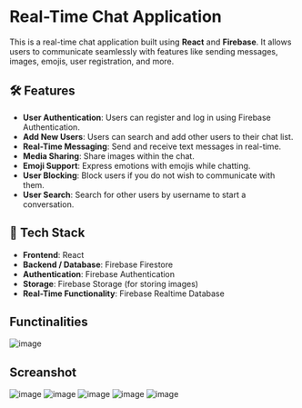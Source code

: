 # Real-Time Chat Application

This is a real-time chat application built using **React** and **Firebase**. It allows users to communicate seamlessly with features like sending messages, images, emojis, user registration, and more.

## 🛠️ Features

- **User Authentication**: Users can register and log in using Firebase Authentication.
- **Add New Users**: Users can search and add other users to their chat list.
- **Real-Time Messaging**: Send and receive text messages in real-time.
- **Media Sharing**: Share images within the chat.
- **Emoji Support**: Express emotions with emojis while chatting.
- **User Blocking**: Block users if you do not wish to communicate with them.
- **User Search**: Search for other users by username to start a conversation.

## 🔧 Tech Stack

- **Frontend**: React
- **Backend / Database**: Firebase Firestore
- **Authentication**: Firebase Authentication
- **Storage**: Firebase Storage (for storing images)
- **Real-Time Functionality**: Firebase Realtime Database

## Functinalities
![image](https://github.com/user-attachments/assets/2c41ec8c-3960-4f47-8362-30b93db4285e)


## Screanshot

![image](https://github.com/user-attachments/assets/dc07810a-9461-4b16-8fcc-662a707087ae)
![image](https://github.com/user-attachments/assets/817c08bb-71ef-42eb-8b16-0863327f76f6)
![image](https://github.com/user-attachments/assets/94442819-c0a1-4738-8be6-b7763c0266fa)
![image](https://github.com/user-attachments/assets/f18696dd-2159-4fc4-826a-9feb245f8486)
![image](https://github.com/user-attachments/assets/910c5820-bf3f-471a-bfb7-21dde255a53f)


